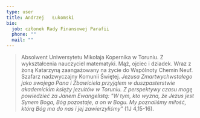 ```yaml
---
type: user
title: Andrzej   Łukomski
bio:
  job: członek Rady Finansowej Parafii
  phone: ""
  mail: ""
---
```

<!--StartFragment-->

> Absolwent Uniwersytetu Mikołaja Kopernika w Toruniu. Z wykształcenia nauczyciel matematyki. Mąż, ojciec i dziadek. Wraz z żoną Katarzyną zaangażowany na życie do Wspólnoty Chemin Neuf. \
> Szafarz nadzwyczajny Komunii Świętej.
>*Jezusa Zmartwychwstałego jako swojego Pana i Zbawiciela przyjąłem w duszpasterstwie akademickim księży jezuitów w Toruniu. Z perspektywy czasu mogę powiedzieć za Janem Ewangelistą: "W tym, kto wyzna, że Jezus jest Synem Boga, Bóg pozostaje, a on w Bogu. My poznaliśmy miłość, którą Bóg ma do nas i jej zawierzyliśmy"* (1J 4,15-16).

<!--EndFragment--